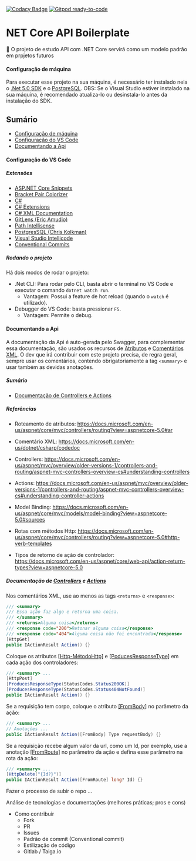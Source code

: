 [![Codacy Badge](https://api.codacy.com/project/badge/Grade/0944db518a724d79b484bd5068e5ccbe)](https://app.codacy.com/gh/marcialwushu/NETCoreAPIBoilerplate?utm_source=github.com&utm_medium=referral&utm_content=marcialwushu/NETCoreAPIBoilerplate&utm_campaign=Badge_Grade_Settings)
[![Gitpod ready-to-code](https://img.shields.io/badge/Gitpod-ready--to--code-blue?logo=gitpod)](https://gitpod.io/#https://github.com/marcialwushu/NETCoreAPIBoilerplate)

# NET Core API Boilerplate
:book: O projeto de estudo API com .NET Core servirá como um modelo padrão em prpjetos futuros 

#### Configuração de máquina

Para executar esse projeto na sua máquina, é necessário ter instalado nela o [.Net 5.0 SDK](https://dotnet.microsoft.com/download/visual-studio-sdks) e o [PostgreSQL](https://www.enterprisedb.com/downloads/postgres-postgresql-downloads). OBS: Se o Visual Studio estiver instalado na sua máquina, é recomendado atualiza-lo ou desinstala-lo antes da instalação do SDK.



## Sumário

- [Configuração de máquina](#Configuração-de-máquina)
- [Configuração do VS Code](#Configuração-do-VS-Code)
- [Documentando a Api](#Documentando-a-Api)

#### Configuração do VS Code

##### Extensões

  - [ASP.NET Core Snippets](https://marketplace.visualstudio.com/items?itemName=rahulsahay.Csharp-ASPNETCore)
  - [Bracket Pair Colorizer](https://marketplace.visualstudio.com/items?itemName=CoenraadS.bracket-pair-colorizer-2)
  - [C#](https://marketplace.visualstudio.com/items?itemName=ms-dotnettools.csharp)
  - [C# Extensions](https://marketplace.visualstudio.com/items?itemName=jchannon.csharpextensions) 
  - [C# XML Documentation](https://marketplace.visualstudio.com/items?itemName=k--kato.docomment)
  - [GitLens (Eric Amudio)](https://marketplace.visualstudio.com/items?itemName=eamodio.gitlens)
  - [Path Intellisense](https://marketplace.visualstudio.com/items?itemName=christian-kohler.path-intellisense)
  - [PostgresSQL (Chris Kolkman)](https://marketplace.visualstudio.com/items?itemName=ckolkman.vscode-postgres)
  - [Visual Studio Intellicode](https://marketplace.visualstudio.com/items?itemName=VisualStudioExptTeam.vscodeintellicode)
  - [Conventional Commits](https://github.com/andrewabest/Conventional)



##### Rodando o projeto

Há dois modos de rodar o projeto: 

- .Net CLI: Para rodar pelo CLI, basta abrir o terminal no VS Code e executar o comando `dotnet watch run`. 
  - Vantagem: Possui a feature de hot reload (quando o `watch` é utilizado). 
- Debugger do VS Code: basta pressionar `F5`.  
  - Vantagem: Permite o debug.
  
  
  
#### Documentando a Api

A documentação da Api é auto-gerada pelo Swagger, para complementar essa documentação, são usados os recursos de [Atributos](https://docs.microsoft.com/en-us/aspnet/core/mvc/controllers/routing?view=aspnetcore-5.0#ar) e [Comentários XML](https://docs.microsoft.com/en-us/dotnet/csharp/codedoc). O dev que irá contribuir com este projeto precisa, de regra geral, sempre usar os comentários, contendo obrigatoriamente a tag `<summary>` e usar também as devidas anotações.



##### Sumário

- [Documentação de Controllers e Actions](#Documentação-de-Controllers-e-Actions)



##### Referências

- Roteamento de atributos: https://docs.microsoft.com/en-us/aspnet/core/mvc/controllers/routing?view=aspnetcore-5.0#ar
- Comentário XML: https://docs.microsoft.com/en-us/dotnet/csharp/codedoc
- Controllers: https://docs.microsoft.com/en-us/aspnet/mvc/overview/older-versions-1/controllers-and-routing/aspnet-mvc-controllers-overview-cs#understanding-controllers
- Actions: https://docs.microsoft.com/en-us/aspnet/mvc/overview/older-versions-1/controllers-and-routing/aspnet-mvc-controllers-overview-cs#understanding-controller-actions

- Model Binding: https://docs.microsoft.com/en-us/aspnet/core/mvc/models/model-binding?view=aspnetcore-5.0#sources
- Rotas com métodos Http: https://docs.microsoft.com/en-us/aspnet/core/mvc/controllers/routing?view=aspnetcore-5.0#http-verb-templates
- Tipos de retorno de ação de controlador: https://docs.microsoft.com/en-us/aspnet/core/web-api/action-return-types?view=aspnetcore-5.0



##### Documentação de [Controllers](https://docs.microsoft.com/en-us/aspnet/mvc/overview/older-versions-1/controllers-and-routing/aspnet-mvc-controllers-overview-cs#understanding-controllers) e [Actions](https://docs.microsoft.com/en-us/aspnet/mvc/overview/older-versions-1/controllers-and-routing/aspnet-mvc-controllers-overview-cs#understanding-controller-actions)

Nos comentários XML, use ao menos as tags `<returns>` e `<response>`:

```c#
/// <summary>
/// Essa ação faz algo e retorna uma coisa.
/// </summary>
/// <returns>Alguma coisa</returns>
/// <response code="200">Retonar alguma coisa</response>
/// <response code="404">Alguma coisa não foi encontrada</response>
[HttpGet]
public IActionResult Action() {}
```

Coloque os atributos [[Http-MétodoHttp]](https://docs.microsoft.com/en-us/aspnet/core/mvc/controllers/routing?view=aspnetcore-5.0) e [[PoducesResponseType]](https://docs.microsoft.com/en-us/aspnet/core/web-api/action-return-types?view=aspnetcore-5.0) em cada ação dos controladores:

```` c#
/// <summary> ...
[HttpPost]
[ProducesResponseType(StatusCodes.Status200OK)]
[ProducesResponseType(StatusCodes.Status404NotFound)]
public IActionResult Action() {}
````

Se a requisição tem corpo, coloque o atributo [[FromBody]](https://docs.microsoft.com/en-us/aspnet/core/mvc/models/model-binding?view=aspnetcore-5.0#sources) no parâmetro da ação:

```c#
/// <summary> ...
// Anotações ...
public IActionResult Action([FromBody] Type requestBody) {}
```

Se a requisição recebe algum valor da url, como um Id, por exemplo, use a anotação [[FromRoute]](https://docs.microsoft.com/en-us/aspnet/core/mvc/models/model-binding?view=aspnetcore-5.0#sources) no parâmetro da ação e defina esse parâmetro na rota da ação:

```c#
/// <summary> ...
[HttpDelete("{Id?}")]
public IActionResult Action([FromRoute] long? Id) {}
```



Fazer o processo de subir o repo ...

Análise de tecnologias e documentações (melhores práticas; pros e cons)

- Como contribuir
  - Fork
  - PR
  - Issues
  - Padrão de commit (Conventional commit)
  - Estilização de código
  - Gitlab / Taiga.io

